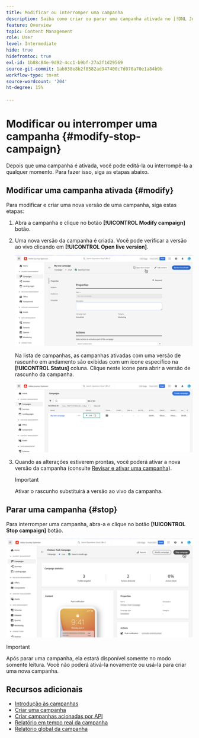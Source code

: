 ```yaml
---
title: Modificar ou interromper uma campanha
description: Saiba como criar ou parar uma campanha ativada no [!DNL Journey Optimizer]
feature: Overview
topic: Content Management
role: User
level: Intermediate
hide: true
hidefromtoc: true
exl-id: 1b88c84e-9d92-4cc1-b9bf-27a2f1d29569
source-git-commit: 1ab038e8b2f0582ad947400c7d070a70e1a84b9b
workflow-type: tm+mt
source-wordcount: '204'
ht-degree: 15%

---
```


# Modificar ou interromper uma campanha {#modify-stop-campaign}

Depois que uma campanha é ativada, você pode editá-la ou interrompê-la a qualquer momento. Para fazer isso, siga as etapas abaixo.

## Modificar uma campanha ativada {#modify}

Para modificar e criar uma nova versão de uma campanha, siga estas etapas:

1. Abra a campanha e clique no botão **[!UICONTROL Modify campaign]** botão.

1. Uma nova versão da campanha é criada. Você pode verificar a versão ao vivo clicando em **[!UICONTROL Open live version]**.

   ![](assets/create-campaign-draft.png)

   Na lista de campanhas, as campanhas ativadas com uma versão de rascunho em andamento são exibidas com um ícone específico na **[!UICONTROL Status]** coluna. Clique neste ícone para abrir a versão de rascunho da campanha.

   ![](assets/create-campaign-edit-list.png)

1. Quando as alterações estiverem prontas, você poderá ativar a nova versão da campanha (consulte [Revisar e ativar uma campanha](create-campaign.md#review-activate)).

   >[!IMPORTANT]
   >
   >Ativar o rascunho substituirá a versão ao vivo da campanha.

## Parar uma campanha {#stop}

Para interromper uma campanha, abra-a e clique no botão **[!UICONTROL Stop campaign]** botão.

![](assets/create-campaign-stop.png)

>[!IMPORTANT]
>
>Após parar uma campanha, ela estará disponível somente no modo somente leitura. Você não poderá ativá-la novamente ou usá-la para criar uma nova campanha.

## Recursos adicionais

* [Introdução às campanhas](get-started-with-campaigns.md)
* [Criar uma campanha](create-campaign.md)
* [Criar campanhas acionadas por API](api-triggered-campaigns.md)
* [Relatório em tempo real da campanha](campaign-live-report.md)
* [Relatório global da campanha](campaign-global-report.md)
